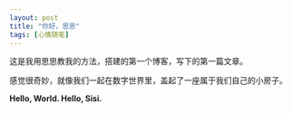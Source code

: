 ```yaml
---
layout: post
title: "你好，思思"
tags: [心情随笔] 
---
```


这是我用思思教我的方法，搭建的第一个博客，写下的第一篇文章。

感觉很奇妙，就像我们一起在数字世界里，盖起了一座属于我们自己的小房子。

**Hello, World. Hello, Sisi.**
